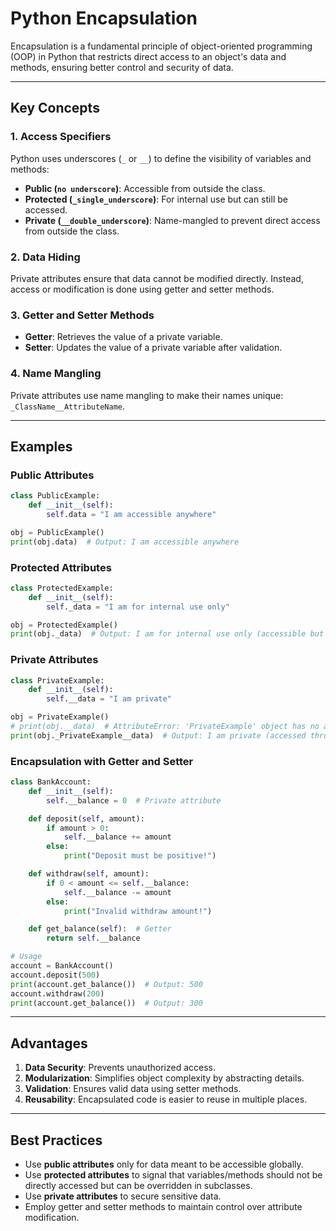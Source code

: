 # Python Encapsulation

Encapsulation is a fundamental principle of object-oriented programming (OOP) in Python that restricts direct access to an object's data and methods, ensuring better control and security of data.

---

## Key Concepts

### 1. Access Specifiers
Python uses underscores (`_` or `__`) to define the visibility of variables and methods:
- **Public (`no underscore`)**: Accessible from outside the class.
- **Protected (`_single_underscore`)**: For internal use but can still be accessed.
- **Private (`__double_underscore`)**: Name-mangled to prevent direct access from outside the class.

### 2. Data Hiding
Private attributes ensure that data cannot be modified directly. Instead, access or modification is done using getter and setter methods.

### 3. Getter and Setter Methods
- **Getter**: Retrieves the value of a private variable.
- **Setter**: Updates the value of a private variable after validation.

### 4. Name Mangling
Private attributes use name mangling to make their names unique: `_ClassName__AttributeName`.

---

## Examples

### Public Attributes
```python
class PublicExample:
    def __init__(self):
        self.data = "I am accessible anywhere"

obj = PublicExample()
print(obj.data)  # Output: I am accessible anywhere
```

### Protected Attributes
```python
class ProtectedExample:
    def __init__(self):
        self._data = "I am for internal use only"

obj = ProtectedExample()
print(obj._data)  # Output: I am for internal use only (accessible but discouraged)
```

### Private Attributes
```python
class PrivateExample:
    def __init__(self):
        self.__data = "I am private"

obj = PrivateExample()
# print(obj.__data)  # AttributeError: 'PrivateExample' object has no attribute '__data'
print(obj._PrivateExample__data)  # Output: I am private (accessed through name mangling)
```

### Encapsulation with Getter and Setter
```python
class BankAccount:
    def __init__(self):
        self.__balance = 0  # Private attribute

    def deposit(self, amount):
        if amount > 0:
            self.__balance += amount
        else:
            print("Deposit must be positive!")

    def withdraw(self, amount):
        if 0 < amount <= self.__balance:
            self.__balance -= amount
        else:
            print("Invalid withdraw amount!")

    def get_balance(self):  # Getter
        return self.__balance

# Usage
account = BankAccount()
account.deposit(500)
print(account.get_balance())  # Output: 500
account.withdraw(200)
print(account.get_balance())  # Output: 300
```

---

## Advantages

1. **Data Security**: Prevents unauthorized access.
2. **Modularization**: Simplifies object complexity by abstracting details.
3. **Validation**: Ensures valid data using setter methods.
4. **Reusability**: Encapsulated code is easier to reuse in multiple places.

---

## Best Practices

- Use **public attributes** only for data meant to be accessible globally.
- Use **protected attributes** to signal that variables/methods should not be directly accessed but can be overridden in subclasses.
- Use **private attributes** to secure sensitive data.
- Employ getter and setter methods to maintain control over attribute modification.
